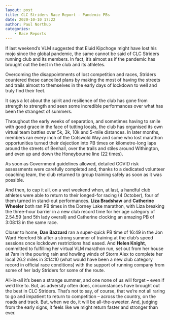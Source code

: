 ```yaml
---
layout: post
title: CLC Striders Race Report - Pandemic PBs
date: 2020-10-10 17:22
author: Paul Northup
categories:
    - Race Reports
---
```


If last weekend’s VLM suggested that Eluid Kipchoge might have lost his mojo since the global pandemic, the same cannot be said of CLC Striders running club and its members. In fact, it’s almost as if the pandemic has brought out the best in the club and its athletes.

Overcoming the disappointments of lost competition and races, Striders countered these cancelled plans by making the most of having the streets and trails almost to themselves in the early days of lockdown to well and truly find their feet.

It says a lot about the spirit and resilience of the club has gone from strength to strength and seen some incredible performances over what has been the strangest of summers.

Throughout the early weeks of separation, and sometimes having to smile with good grace in the face of tutting locals, the club has organised its own virtual team battles over 5k, 3k, 10k and 5-mile distances. In later months, members ran every inch of the Cotswold Way and some who lost marathon opportunities turned their dejection into PB times on kilometre-long laps around the streets of Benhall, over the trails and stiles around Withington, and even up and down the Honeybourne line (22 times).

As soon as Government guidelines allowed, detailed COVID risk assessments were carefully completed and, thanks to a dedicated volunteer coaching team, the club returned to group training safely as soon as it was possible.

And then, to cap it all, on a wet weekend when, at last, a handful club athletes were able to return to their longed-for racing (4 October), four of them turned in stand-out performances. __Liza Bradshaw__ and __Catherine Wheeler__ both ran PB times in the Dorney Lake marathon, with Liza breaking the three-hour barrier in a new club record time for her age category of 2.54.59 (and 5th lady overall) and Catherine clocking an amazing PB of 3:08:13 in the same race.

Closer to home, __Dan Bazzard__ ran a super-quick PB time of 16:49 in the Jon Ward Hereford 5k after a strong summer of training at the club’s speed sessions once lockdown restrictions had eased. And __Helen Knight__, committed to fulfilling her virtual VLM marathon run, set out from her house at 7am in the pouring rain and howling winds of Storm Alex to complete her local 26.2 miles in 3:14:10 (what would have been a new club category record in official race conditions) with the support of running company from some of her lady Striders for some of the route.

All-in-all it’s been a strange summer, and one none of us will forget – even if we’d like to. But, as adversity often does, circumstances have brought out the best in CLC Striders. That’s not to say, of course, that we’re not all raring to go and impatient to return to competition – across the country, on the roads and track. But, when we do, it will be all-the-sweeter. And, judging from the early signs, it feels like we might return faster and stronger than ever.
